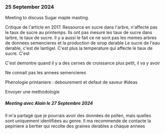 ### 25 September 2024
Meeting to discuss Sugar maple masting. 

Critique de l'article en 2017. Ressource en sucre dans l'arbre, n'affecte pas le taux de sucre au printemps. Ils ont pas mesuré les taux de sucre dans larbre, le taux de sucre. 
Il y a aussi le fait ce ne sont pas les memes arbres de donnees semencieres et la production de sirop derable
Le sucre de l'eau derable, c'est de lantigel. 
C'est plus la temperature qui affecte le taux de sucre. 
C'est

C'est demontre quand il y a des cernes de croissance plus petit, il va y avoir

Ne connait pas les annees semencieres

Phenologie printaniere : debourement et defaut de saveur #ideas 

Envoyer une methodologie 

##### Meeting avec Alain le 27 Septembre 2024
Il m'a partagé que je pourrais avoir des données de pollen, mais quelles sont uniquement identifiées au genre. Il ma recommende de contacte la pepiniere a bertier qui recolte des graines derables a chaque annees
